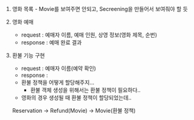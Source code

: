 1. 영화 목록 - Movie를 보여주면 안되고, Secreening을 만들어서 보여줘야 할 듯
2. 영화 예매 
   - request : 예매자 이름, 예매 인원, 상영 정보(영화 제목, 순번)
   - response : 예매 완료 결과
3. 환불 기능 구현
    - request : 예매자 이름(예약 확인)
    - response : 
    - 환불 정책을 어떻게 할당해주지... 
      - 환불 객체 생성을 위해서는 환불 정책이 필요하다..
    - 영화의 경우 생성될 때 환불 정책이 할당되었는데..
    
   Reservation -> Refund(Movie) -> Movie(환불 정책)